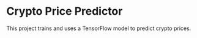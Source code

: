 # Crypto Price Predictor

This project trains and uses a TensorFlow model to predict crypto prices.
